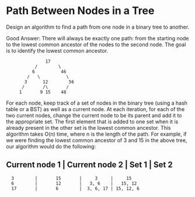 # Path Between Nodes in a Tree 
 
Design an algorithm to find a path from one node in a binary tree to another.   

Good Answer: There will always be exactly one path: from the starting node to the  lowest common ancestor of the nodes to the second node.  The goal is to identify the  lowest common ancestor. 


                   17 
               /        \
              6          46 
            /   \          \
           3      12        56 
          /       /\       /
         1       9 15    48

For each node, keep track of a set of nodes in the binary tree (using a hash table or a  BST) as well as a current node.  At each iteration, for each of the two current nodes,  change the current node to be its parent and add it to the appropriate set.  The first  element that is added to one set when it is already present in the other set is the  lowest common ancestor.  This algorithm takes O(n) time, where n is the length of  the path.  For example, if we were finding the lowest common ancestor of 3 and 15  in the above tree, our algorithm would do the following: 
 
Current node 1 | Current node 2 |   Set 1   |   Set 2
--------------------------------------------------------
      3        |       15       |     3     |     15
      6        |       12       |   3, 6    |   15, 12
      17       |       6        |  3, 6, 17 | 15, 12, 6

